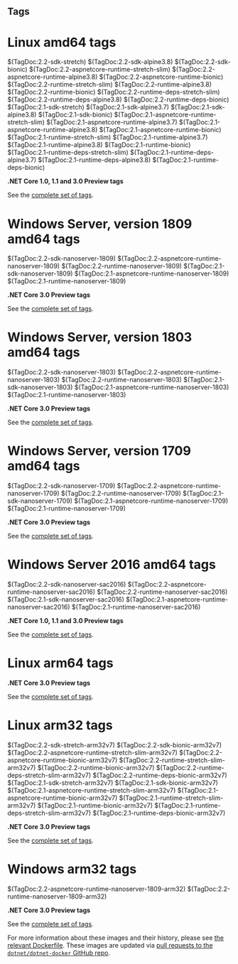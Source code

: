 ## Tags

# Linux amd64 tags

$(TagDoc:2.2-sdk-stretch)
$(TagDoc:2.2-sdk-alpine3.8)
$(TagDoc:2.2-sdk-bionic)
$(TagDoc:2.2-aspnetcore-runtime-stretch-slim)
$(TagDoc:2.2-aspnetcore-runtime-alpine3.8)
$(TagDoc:2.2-aspnetcore-runtime-bionic)
$(TagDoc:2.2-runtime-stretch-slim)
$(TagDoc:2.2-runtime-alpine3.8)
$(TagDoc:2.2-runtime-bionic)
$(TagDoc:2.2-runtime-deps-stretch-slim)
$(TagDoc:2.2-runtime-deps-alpine3.8)
$(TagDoc:2.2-runtime-deps-bionic)
$(TagDoc:2.1-sdk-stretch)
$(TagDoc:2.1-sdk-alpine3.7)
$(TagDoc:2.1-sdk-alpine3.8)
$(TagDoc:2.1-sdk-bionic)
$(TagDoc:2.1-aspnetcore-runtime-stretch-slim)
$(TagDoc:2.1-aspnetcore-runtime-alpine3.7)
$(TagDoc:2.1-aspnetcore-runtime-alpine3.8)
$(TagDoc:2.1-aspnetcore-runtime-bionic)
$(TagDoc:2.1-runtime-stretch-slim)
$(TagDoc:2.1-runtime-alpine3.7)
$(TagDoc:2.1-runtime-alpine3.8)
$(TagDoc:2.1-runtime-bionic)
$(TagDoc:2.1-runtime-deps-stretch-slim)
$(TagDoc:2.1-runtime-deps-alpine3.7)
$(TagDoc:2.1-runtime-deps-alpine3.8)
$(TagDoc:2.1-runtime-deps-bionic)

**.NET Core 1.0, 1.1 and 3.0 Preview tags**

See the [complete set of tags]($(System:SourceUrl)/TAGS.md).

# Windows Server, version 1809 amd64 tags

$(TagDoc:2.2-sdk-nanoserver-1809)
$(TagDoc:2.2-aspnetcore-runtime-nanoserver-1809)
$(TagDoc:2.2-runtime-nanoserver-1809)
$(TagDoc:2.1-sdk-nanoserver-1809)
$(TagDoc:2.1-aspnetcore-runtime-nanoserver-1809)
$(TagDoc:2.1-runtime-nanoserver-1809)

**.NET Core 3.0 Preview tags**

See the [complete set of tags]($(System:SourceUrl)/TAGS.md).

# Windows Server, version 1803 amd64 tags

$(TagDoc:2.2-sdk-nanoserver-1803)
$(TagDoc:2.2-aspnetcore-runtime-nanoserver-1803)
$(TagDoc:2.2-runtime-nanoserver-1803)
$(TagDoc:2.1-sdk-nanoserver-1803)
$(TagDoc:2.1-aspnetcore-runtime-nanoserver-1803)
$(TagDoc:2.1-runtime-nanoserver-1803)

**.NET Core 3.0 Preview tags**

See the [complete set of tags]($(System:SourceUrl)/TAGS.md).

# Windows Server, version 1709 amd64 tags

$(TagDoc:2.2-sdk-nanoserver-1709)
$(TagDoc:2.2-aspnetcore-runtime-nanoserver-1709)
$(TagDoc:2.2-runtime-nanoserver-1709)
$(TagDoc:2.1-sdk-nanoserver-1709)
$(TagDoc:2.1-aspnetcore-runtime-nanoserver-1709)
$(TagDoc:2.1-runtime-nanoserver-1709)

**.NET Core 3.0 Preview tags**

See the [complete set of tags]($(System:SourceUrl)/TAGS.md).

# Windows Server 2016 amd64 tags

$(TagDoc:2.2-sdk-nanoserver-sac2016)
$(TagDoc:2.2-aspnetcore-runtime-nanoserver-sac2016)
$(TagDoc:2.2-runtime-nanoserver-sac2016)
$(TagDoc:2.1-sdk-nanoserver-sac2016)
$(TagDoc:2.1-aspnetcore-runtime-nanoserver-sac2016)
$(TagDoc:2.1-runtime-nanoserver-sac2016)

**.NET Core 1.0, 1.1 and 3.0 Preview tags**

See the [complete set of tags]($(System:SourceUrl)/TAGS.md).

# Linux arm64 tags

**.NET Core 3.0 Preview tags**

See the [complete set of tags]($(System:SourceUrl)/TAGS.md).

# Linux arm32 tags

$(TagDoc:2.2-sdk-stretch-arm32v7)
$(TagDoc:2.2-sdk-bionic-arm32v7)
$(TagDoc:2.2-aspnetcore-runtime-stretch-slim-arm32v7)
$(TagDoc:2.2-aspnetcore-runtime-bionic-arm32v7)
$(TagDoc:2.2-runtime-stretch-slim-arm32v7)
$(TagDoc:2.2-runtime-bionic-arm32v7)
$(TagDoc:2.2-runtime-deps-stretch-slim-arm32v7)
$(TagDoc:2.2-runtime-deps-bionic-arm32v7)
$(TagDoc:2.1-sdk-stretch-arm32v7)
$(TagDoc:2.1-sdk-bionic-arm32v7)
$(TagDoc:2.1-aspnetcore-runtime-stretch-slim-arm32v7)
$(TagDoc:2.1-aspnetcore-runtime-bionic-arm32v7)
$(TagDoc:2.1-runtime-stretch-slim-arm32v7)
$(TagDoc:2.1-runtime-bionic-arm32v7)
$(TagDoc:2.1-runtime-deps-stretch-slim-arm32v7)
$(TagDoc:2.1-runtime-deps-bionic-arm32v7)

**.NET Core 3.0 Preview tags**

See the [complete set of tags]($(System:SourceUrl)/TAGS.md).

# Windows arm32 tags

$(TagDoc:2.2-aspnetcore-runtime-nanoserver-1809-arm32)
$(TagDoc:2.2-runtime-nanoserver-1809-arm32)

**.NET Core 3.0 Preview tags**

See the [complete set of tags]($(System:SourceUrl)/TAGS.md).

For more information about these images and their history, please see [the relevant Dockerfile](https://github.com/dotnet/dotnet-docker/search?utf8=%E2%9C%93&q=FROM&type=Code). These images are updated via [pull requests to the `dotnet/dotnet-docker` GitHub repo](https://github.com/dotnet/dotnet-docker/pulls).


